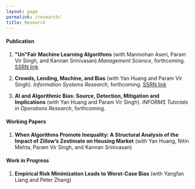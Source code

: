 ```yaml
---
layout: page
permalink: /research/
title: Research
---
```

####  Publication

1. **"Un"Fair Machine Learning Algorithms** (with Manmohan Aseri, Param Vir Singh, and Kannan Srinivasan).*Management Science*, forthcoming.
[SSRN link](https://ssrn.com/abstract=3408275)
  
2. **Crowds, Lending, Machine, and Bias**  (with Yan Huang and Param Vir Singh). *Information Systems Research*, forthcoming. 
   [SSRN link](https://ssrn.com/abstract=3206027)

3. **AI and Algorithmic Bias: Source, Detection, Mitigation and Implications** (with Yan Huang and Param Vir Singh). *INFORMS Tutorials in Operations Research*, forthcoming.

    

#### Working Papers

1. **When Algorithms Promote Inequality: A Structural Analysis of the Impact of Zillow’s Zestimate on Housing Market** (with Yan Huang, Nitin Mehta,  Param Vir Singh, and Kannan Srinivasan)




#### Work in Progress

1. **Empirical Risk Minimization Leads to Worst-Case Bias** (with Yangfan Liang and Peter Zhang)

